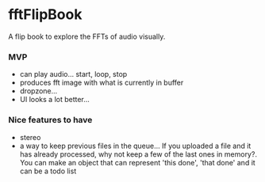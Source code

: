 # fftFlipBook
A flip book to explore the FFTs of audio visually.

### MVP
 - can play audio... start, loop, stop
 - produces fft image with what is currently in buffer
 - dropzone...
 - UI looks a lot better...

### Nice features to have
 - stereo
 - a way to keep previous files in the queue... If you uploaded a file and it has already processed,
    why not keep a few of the last ones in memory?. You can make an object that can represent 'this done', 'that done' and it can be a todo list